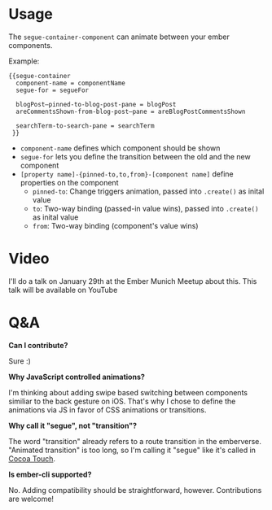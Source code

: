 # Usage

The `segue-container-component` can animate between your ember components. 

Example:
``` Handlebars
{{segue-container
  component-name = componentName
  segue-for = segueFor
  
  blogPost—pinned-to-blog-post-pane = blogPost  
  areCommentsShown-from-blog-post—pane = areBlogPostCommentsShown

  searchTerm-to-search-pane = searchTerm
 }}
```

- `component-name` defines which component should be shown
- `segue-for` lets you define the transition between the old and the new component
- `[property name]-{pinned-to,to,from}-[component name]` define properties on the component
  - `pinned-to`: Change triggers animation, passed into `.create()` as inital value
  - `to`: Two-way binding (passed-in value wins), passed into `.create()` as inital value
  - `from`: Two-way binding (component's value wins)

# Video

I'll do a talk on January 29th at the Ember Munich Meetup about this. This talk will be available on YouTube

# Q&A

**Can I contribute?**

Sure :)

**Why JavaScript controlled animations?**

I'm thinking about adding swipe based switching between components similiar to the back gesture on iOS. That's why I chose to define the animations via JS in favor of CSS animations or transitions.

**Why call it "segue", not "transition"?**

The word "transition" already refers to a route transition in the emberverse. "Animated transition" is too long, so I'm calling it "segue" like it's called in [Cocoa Touch](https://developer.apple.com/technologies/ios/cocoa-touch.html).

**Is ember-cli supported?**

No. Adding compatibility should be straightforward, however. Contributions are welcome!